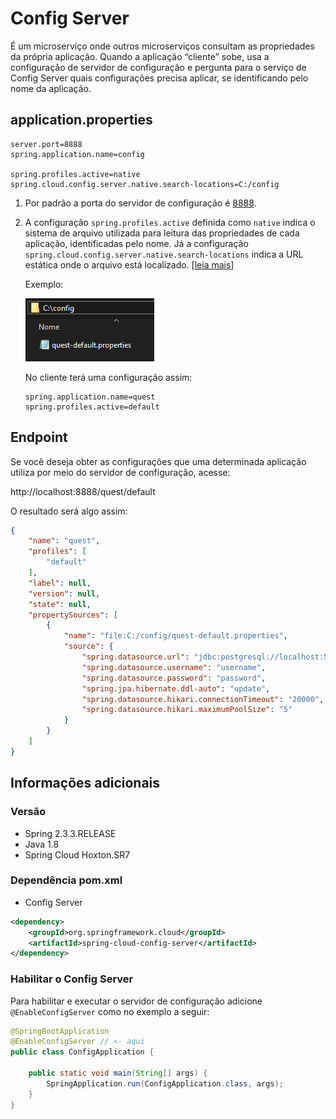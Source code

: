 # Config Server
É um microserviço onde outros microserviços consultam as propriedades da própria aplicação. Quando a aplicação “cliente” sobe, usa a configuração de servidor de configuração e pergunta para o serviço de Config Server quais configurações precisa aplicar, se identificando pelo nome da aplicação.

## application.properties
```application.properties
server.port=8888
spring.application.name=config

spring.profiles.active=native
spring.cloud.config.server.native.search-locations=C:/config
```
1. Por padrão a porta do servidor de configuração é [8888](https://docs.spring.io/spring-cloud-config/docs/2.2.5.RELEASE/reference/html/#_spring_cloud_config_server "Spring Cloud Config - Docs").
2. A configuração `spring.profiles.active` definida como `native` indica o sistema de arquivo utilizada para leitura das propriedades de cada aplicação, identificadas pelo nome. Já a configuração `spring.cloud.config.server.native.search-locations` indica a URL estática onde o arquivo está localizado. [[leia mais](https://docs.spring.io/spring-cloud-config/docs/2.2.5.RELEASE/reference/html/#_file_system_backend "Spring Cloud Config - File System Backend")]

    Exemplo:


    ![file](https://github.com/thiagohbhonorato/spring-boot/blob/master/docs/config_file.png "Arquivo de Propriedades")
    
    
    No cliente terá uma configuração assim:
    ```application.properties
    spring.application.name=quest
    spring.profiles.active=default
    ```


## Endpoint
Se você deseja obter as configurações que uma determinada aplicação utiliza por meio do servidor de configuração, acesse:

http://localhost:8888/quest/default

O resultado será algo assim:
```json
{
    "name": "quest",
    "profiles": [
        "default"
    ],
    "label": null,
    "version": null,
    "state": null,
    "propertySources": [
        {
            "name": "file:C:/config/quest-default.properties",
            "source": {
                "spring.datasource.url": "jdbc:postgresql://localhost:5432/quest",
                "spring.datasource.username": "username",
                "spring.datasource.password": "password",
                "spring.jpa.hibernate.ddl-auto": "update",
                "spring.datasource.hikari.connectionTimeout": "20000",
                "spring.datasource.hikari.maximumPoolSize": "5"
            }
        }
    ]
}
```

## Informações adicionais

### Versão
* Spring 2.3.3.RELEASE
* Java 1.8
* Spring Cloud Hoxton.SR7

### Dependência pom.xml
* Config Server
```xml
<dependency>
	<groupId>org.springframework.cloud</groupId>
	<artifactId>spring-cloud-config-server</artifactId>
</dependency>
```

### Habilitar o Config Server
Para habilitar e executar o servidor de configuração adicione `@EnableConfigServer` como no exemplo a seguir:
```java
@SpringBootApplication
@EnableConfigServer // <- aqui
public class ConfigApplication {

    public static void main(String[] args) {
        SpringApplication.run(ConfigApplication.class, args);
    }
}
```
